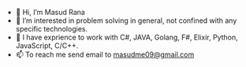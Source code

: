 - 👋 Hi, I’m Masud Rana
- 👀 I’m interested in problem solving in general, not confined with any specific technologies.
- 🌱 I have exprience to work with C#, JAVA, Golang, F#, Elixir, Python, JavaScript, C/C++.
- 📫 To reach me send email to masudme09@gmail.com 


